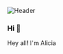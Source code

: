 ![Header](https://user-images.githubusercontent.com/69673872/90238219-d9f3a100-de25-11ea-9d77-d15bf8fbe86d.jpeg?raw=true)

### Hi :herb:

Hey all! I'm Alicia 

<!--
**aliciadevelop/aliciadevelop** is a ✨ _special_ ✨ repository because its `README.md` (this file) appears on your GitHub profile.

